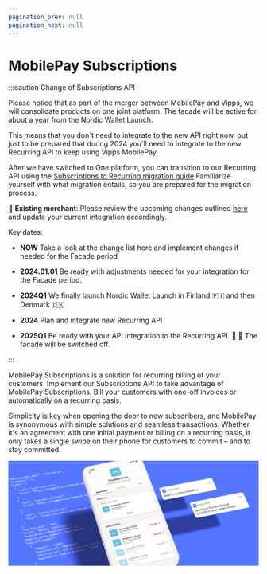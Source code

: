 ```yaml
---
pagination_prev: null
pagination_next: null
---
```


# MobilePay Subscriptions

:::caution Change of Subscriptions API 

Please notice that as part of the merger between MobilePay and  Vipps, we will consolidate products on one joint platform.  The facade will be active for about a year from the Nordic Wallet Launch.

This means that you don´t need to integrate to the new API right now, but just to be prepared that during 2024 you´ll need to integrate to the new Recurring API to keep using Vipps MobilePay. 

After we have switched to One platform, you can transition to our Recurring API using the [Subscriptions to Recurring migration guide](https://developer.vippsmobilepay.com/docs/mp-migration-guide/subscriptions/) Familiarize yourself with what migration entails, so you are prepared for the migration process.

🙏 **Existing merchant**: Please review the upcoming changes outlined [here](https://developer.mobilepay.dk/docs/subscriptions/transition-to-one-platform) and update your current integration accordingly.  

Key dates: 
- **NOW** Take a look at the change list here and implement changes if needed for the Facade period

- **2024.01.01** Be ready with adjustments needed for your integration for the Facade period. 

- **2024Q1** We finally launch Nordic Wallet Launch in Finland 🇫🇮 and then Denmark 🇩🇰 

- **2024** Plan and integrate new Recurring API 

- **2025Q1** Be ready with your API integration to the Recurring API. 🧡 💙 The facade will be switched off. 


:::


MobilePay Subscriptions is a solution for recurring billing of your customers. Implement our Subscriptions API to take advantage of MobilePay Subscriptions. Bill your customers with one-off  invoices or automatically on a recurring basis.

Simplicity is key when opening the door to new subscribers, and MobilePay is synonymous with simple solutions and seamless transactions. Whether it's an agreement with one initial payment or billing on a recurring basis, it only takes a single swipe on their phone for customers to commit – and to stay committed.

![Subscriptions hero](/img/Hero_Subs.png)
